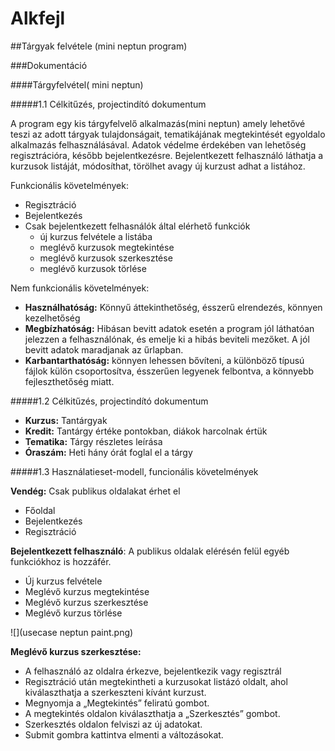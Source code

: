 # Alkfejl

##Tárgyak felvétele (mini neptun program)

###Dokumentáció

####Tárgyfelvétel( mini neptun)

#####1.1 Célkitűzés, projectindító dokumentum

A program egy kis tárgyfelvelő alkalmazás(mini neptun) amely lehetővé teszi az adott tárgyak tulajdonságait, tematikájának megtekintését egyoldalo alkalmazás felhasználásával. Adatok védelme érdekében van lehetőség regisztrációra, később bejelentkezésre. Bejelentkezett felhasználó láthatja a kurzusok listáját, módosíthat, törölhet avagy új kurzust adhat a listához.

Funkcionális követelmények:
* Regisztráció
* Bejelentkezés
* Csak bejelentkezett felhasnálók által elérhető funkciók
  + új kurzus felvétele a listába
  + meglévő kurzusok megtekintése
  + meglévő kurzusok szerkesztése
  + meglévő kurzusok törlése

Nem funkcionális követelmények:
+ **Használhatóság:** Könnyű áttekinthetőség, ésszerű elrendezés, könnyen kezelhetőség
+ **Megbízhatóság:** Hibásan bevitt adatok esetén a program jól láthatóan jelezzen a felhasználónak, és emelje ki a hibás beviteli mezőket. A jól bevitt adatok maradjanak az űrlapban.
+ **Karbantarthatóság:** könnyen lehessen bővíteni, a különböző típusú fájlok külön csoportosítva, ésszerűen legyenek felbontva, a könnyebb fejleszthetőség miatt.

#####1.2 Célkitűzés, projectindító dokumentum
* **Kurzus:** Tantárgyak
* **Kredit:** Tantárgy értéke pontokban, diákok harcolnak értük
* **Tematika:** Tárgy részletes leírása
* **Óraszám:** Heti hány órát foglal el a tárgy

#####1.3 Használatieset-modell, funcionális követelmények

**Vendég:** Csak publikus oldalakat érhet el
  * Főoldal
  * Bejelentkezés
  * Regisztráció
  
**Bejelentkezett felhasználó**: A publikus oldalak elérésén felül egyéb funkciókhoz is hozzáfér.  
  *	Új kurzus felvétele
  *	Meglévő kurzus megtekintése
  *	Meglévő kurzus szerkesztése
  *	Meglévő kurzus törlése
  
![](usecase neptun paint.png)


**Meglévő kurzus szerkesztése:**
  + A felhasználó az oldalra érkezve, bejelentkezik vagy regisztrál
  + Regisztráció után megtekintheti a kurzusokat listázó oldalt, ahol kiválaszthatja a szerkeszteni kívánt kurzust.
  + Megnyomja a „Megtekintés” feliratú gombot.
  + A megtekintés oldalon kiválaszthatja a „Szerkesztés” gombot.
  + Szerkesztés oldalon felviszi az új adatokat.
  + Submit gombra kattintva elmenti a változásokat.
  
  
